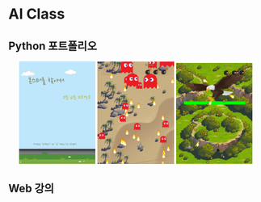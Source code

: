 # AI Class 

## Python 포트폴리오

<p align="center" width="100%">
  <img src="portfolio_image/python_portfolio01.png" width="30%">
  <img src="portfolio_image/python_portfolio02.png" width="30%">
  <img src="portfolio_image/python_portfolio03.png" width="30%">
</p>



## Web 강의
